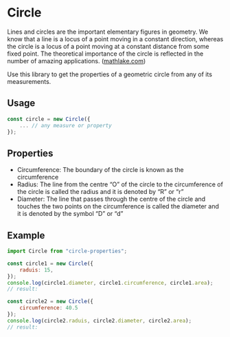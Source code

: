 # Circle

Lines and circles are the important elementary figures in geometry. We know that a line is a locus of a point moving in a constant direction, whereas the circle is a locus of a point moving at a constant distance from some fixed point. The theoretical importance of the circle is reflected in the number of amazing applications. ([mathlake.com](http://mathlake.com/Properties-of-Circle))

Use this library to get the properties of a geometric circle from any of its measurements.

## Usage

```javascript
const circle = new Circle({
    ... // any measure or property
});
```

## Properties

* Circumference: The boundary of the circle is known as the circumference
* Radius: The line from the centre “O” of the circle to the circumference of the circle is called the radius and it is denoted by “R” or “r”
* Diameter: The line that passes through the centre of the circle and touches the two points on the circumference is called the diameter and it is denoted by the symbol “D” or “d”


## Example

```javascript
import Circle from "circle-properties";

const circle1 = new Circle({
    raduis: 15,
});
console.log(circle1.diameter, circle1.circumference, circle1.area);
// result: 

const circle2 = new Circle({
    circumference: 40.5
});
console.log(circle2.raduis, circle2.diameter, circle2.area);
// result: 
```
